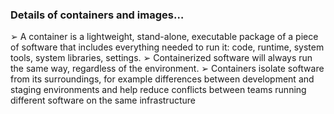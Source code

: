 ### Details of containers and images…
➢ A container is a lightweight, stand-alone, executable package of a piece of software that includes everything needed to 
   run it: code, runtime, system tools, system libraries, settings.
➢ Containerized software will always run the same way, regardless of the environment.
➢ Containers isolate software from its surroundings, for example differences between development and staging 
   environments and help reduce conflicts between teams running different software on the same infrastructure
